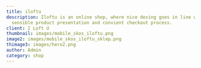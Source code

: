 ```yaml
---
title: iloftu
description: Iloftu is an online shop, where nice desing goes in line with
  sensible product presentation and convient checkout process.
client: I Loft U
thumbnail: images/mobile_skos_iloftu.png
image2: images/mobile_skos_iloftu_sklep.png
thimage3: images/hero2.png
author: Admin
category: shop
---
```

